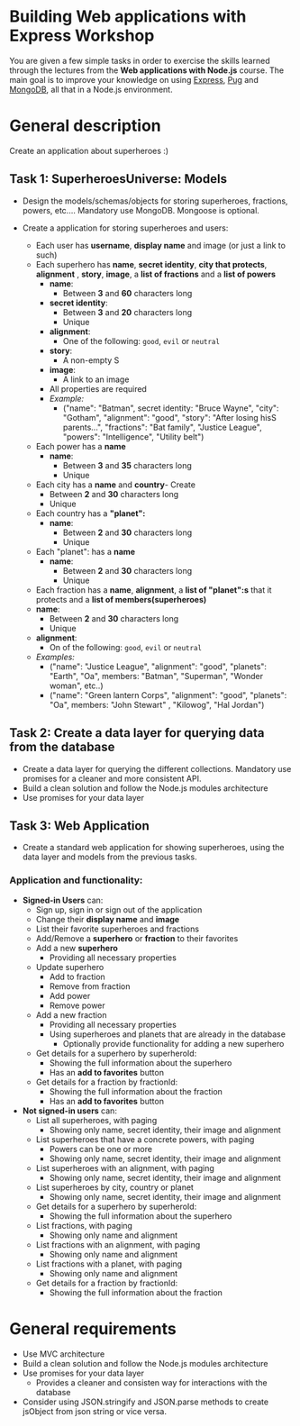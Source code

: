 # Building Web applications with Express Workshop
You are given a few simple tasks in order to exercise the skills learned through the lectures from the **Web applications with Node.js** course. The main goal is to improve your knowledge on using [Express](http://expressjs.com), [Pug](http://pugjs.com) and [MongoDB](http://mongodb.org), all that in a Node.js environment.  

# General description

Create an application about superheroes :)

##  Task 1: SuperheroesUniverse: Models

- Design the models/schemas/objects for storing superheroes, fractions, powers, etc.... Mandatory use MongoDB. Mongoose is optional.

- Create a application for storing superheroes and users:
  - Each user has **username**, **display name** and image (or just a link to such)
  - Each superhero has **name**, **secret identity**, **city that protects**, **alignment** , **story**, **image**, a **list of fractions** and a **list of powers**
    - **name**:
      - Between **3** and **60** characters long
    - **secret identity**:
      - Between **3** and **20** characters long
      - Unique
    - **alignment**:
      - One of the following: `good`, `evil` or `neutral`
    - **story**:
      - A non-empty S
    - **image**:
      - A link to an image
    - All properties are required
    - _Example:_
      - ("name": "Batman", secret identity: "Bruce Wayne", "city": "Gotham", "alignment": "good", "story": "After losing hisS parents...", "fractions": "Bat family", "Justice League", "powers": "Intelligence", "Utility belt")
  - Each power has a **name**
    - **name**:
      - Between **3** and **35** characters long
      - Unique
  - Each city has a **name** and **country**- Create
      - Between **2** and **30** characters long
      - Unique
  - Each country has a **"planet":**
    - **name**:
      - Between **2** and **30** characters long
      - Unique
  - Each "planet": has a **name**
    - **name**:
      - Between **2** and **30** characters long
      - Unique
  - Each fraction has a **name**, **alignment**, a **list of "planet":s** that it protects and a **list of members(superheroes)**
   - **name**:
     - Between **2** and **30** characters long
     - Unique
   - **alignment**:
     - On of the following: `good`, `evil` or `neutral`
   - _Examples:_
     - ("name": "Justice League", "alignment": "good", "planets": "Earth", "Oa", members: "Batman", "Superman", "Wonder woman", etc..)
     - ("name": "Green lantern Corps", "alignment": "good", "planets": "Oa", members: "John Stewart" , "Kilowog", "Hal Jordan")

##  Task 2: Create a data layer for querying data from the database

- Create a data layer for querying the different collections. Mandatory use promises for a cleaner and more consistent API.
- Build a clean solution and follow the Node.js modules architecture
 - Use promises for your data layer

##  Task 3: Web Application

- Create a standard web application for showing superheroes, using the data layer and models from the previous tasks.

### Application and functionality:

- **Signed-in Users** can:
  - Sign up, sign in or sign out of the application
  - Change their **display name** and **image**
  - List their favorite superheroes and fractions
  - Add/Remove a **superhero** or **fraction** to their favorites
  - Add a new **superhero**
    - Providing all necessary properties
  - Update superhero
    - Add to fraction
    - Remove from fraction
    - Add power
    - Remove power
  - Add a new fraction
    - Providing all necessary properties
    - Using superheroes and planets that are already in the database
      - Optionally provide functionality for adding a new superhero
  - Get details for a superhero by superheroId:
    - Showing the full information about the superhero
    - Has an **add to favorites** button
  - Get details for a fraction by fractionId:
    - Showing the full information about the fraction
    - Has an **add to favorites** button
- **Not signed-in users** can:
  - List all superheroes, with paging
    - Showing only name, secret identity, their image and alignment
  - List superheroes that have a concrete powers, with paging
    - Powers can be one or more
    - Showing only name, secret identity, their image and alignment
  - List superheroes with an alignment, with paging
    - Showing only name, secret identity, their image and alignment
  - List superheroes by city, country or planet
    - Showing only name, secret identity, their image and alignment
  - Get details for a superhero by superheroId:
    - Showing the full information about the superhero
  - List fractions, with paging
    - Showing only name and alignment
  - List fractions with an alignment, with paging
    - Showing only name and alignment
  - List fractions with a planet, with paging
    - Showing only name and alignment
  - Get details for a fraction by fractionId:
    - Showing the full information about the fraction

#   General requirements

- Use MVC architecture
- Build a clean solution and follow the Node.js modules architecture
- Use promises for your data layer
  - Provides a cleaner and consisten way for interactions with the database
- Consider using JSON.stringify and JSON.parse methods to create jsObject from json string or vice versa.
